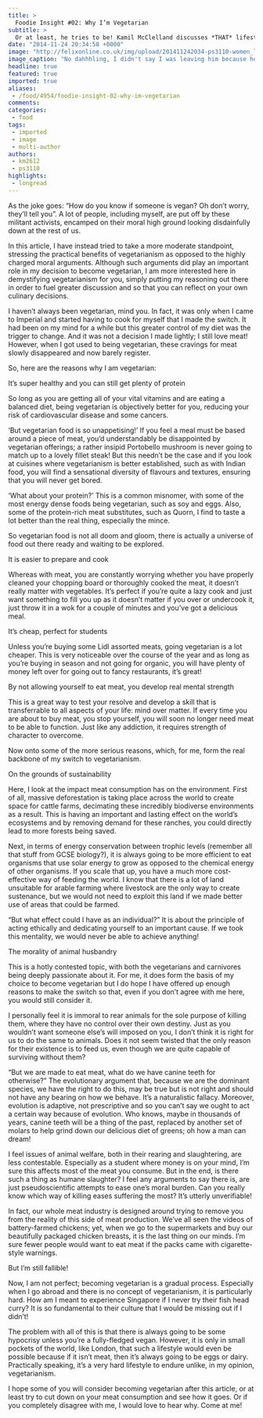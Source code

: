 ```yaml
---
title: >
  Foodie Insight #02: Why I’m Vegetarian
subtitle: >
  Or at least, he tries to be! Kamil McClelland discusses *THAT* lifestyle choice
date: "2014-11-24 20:34:58 +0000"
image: "http://felixonline.co.uk/img/upload/201411242034-ps3110-women_lunch_talking.jpg"
image_caption: "No dahhhling, I didn't say I was leaving him because he was going vegetarian. I just told him he wa"
headline: true
featured: true
imported: true
aliases:
 - /food/4954/foodie-insight-02-why-im-vegetarian
comments:
categories:
 - food
tags:
 - imported
 - image
 - multi-author
authors:
 - km2612
 - ps3110
highlights:
 - longread
---
```


As the joke goes: “How do you know if someone is vegan? Oh don’t worry, they’ll tell you”. A lot of people, including myself, are put off by these militant activists, encamped on their moral high ground looking disdainfully down at the rest of us.

In this article, I have instead tried to take a more moderate standpoint, stressing the practical benefits of vegetarianism as opposed to the highly charged moral arguments. Although such arguments did play an important role in my decision to become vegetarian, I am more interested here in demystifying vegetarianism for you, simply putting my reasoning out there in order to fuel greater discussion and so that you can reflect on your own culinary decisions.

I haven’t always been vegetarian, mind you. In fact, it was only when I came to Imperial and started having to cook for myself that I made the switch. It had been on my mind for a while but this greater control of my diet was the trigger to change. And it was not a decision I made lightly; I still love meat! However, when I got used to being vegetarian, these cravings for meat slowly disappeared and now barely register.

So, here are the reasons why I am vegetarian:

It’s super healthy and you can still get plenty of protein

So long as you are getting all of your vital vitamins and are eating a balanced diet, being vegetarian is objectively better for you, reducing your risk of cardiovascular disease and some cancers.

‘But vegetarian food is so unappetising!’ If you feel a meal must be based around a piece of meat, you’d understandably be disappointed by vegetarian offerings; a rather insipid Portobello mushroom is never going to match up to a lovely fillet steak! But this needn’t be the case and if you look at cuisines where vegetarianism is better established, such as with Indian food, you will find a sensational diversity of flavours and textures, ensuring that you will never get bored.

‘What about your protein?’ This is a common misnomer, with some of the most energy dense foods being vegetarian, such as soy and eggs. Also, some of the protein-rich meat substitutes, such as Quorn, I find to taste a lot better than the real thing, especially the mince.

So vegetarian food is not all doom and gloom, there is actually a universe of food out there ready and waiting to be explored.

It is easier to prepare and cook

Whereas with meat, you are constantly worrying whether you have properly cleaned your chopping board or thoroughly cooked the meat, it doesn’t really matter with vegetables. It’s perfect if you’re quite a lazy cook and just want something to fill you up as it doesn’t matter if you over or undercook it, just throw it in a wok for a couple of minutes and you’ve got a delicious meal.

It’s cheap, perfect for students

Unless you’re buying some Lidl assorted meats, going vegetarian is a lot cheaper. This is very noticeable over the course of the year and as long as you’re buying in season and not going for organic, you will have plenty of money left over for going out to fancy restaurants, it’s great!

By not allowing yourself to eat meat, you develop real mental strength

This is a great way to test your resolve and develop a skill that is transferrable to all aspects of your life: mind over matter. If every time you are about to buy meat, you stop yourself, you will soon no longer need meat to be able to function. Just like any addiction, it requires strength of character to overcome.

Now onto some of the more serious reasons, which, for me, form the real backbone of my switch to vegetarianism.

On the grounds of sustainability

Here, I look at the impact meat consumption has on the environment. First of all, massive deforestation is taking place across the world to create space for cattle farms, decimating these incredibly biodiverse environments as a result. This is having an important and lasting effect on the world’s ecosystems and by removing demand for these ranches, you could directly lead to more forests being saved.

Next, in terms of energy conservation between trophic levels (remember all that stuff from GCSE biology?), it is always going to be more efficient to eat organisms that use solar energy to grow as opposed to the chemical energy of other organisms. If you scale that up, you have a much more cost-effective way of feeding the world. I know that there is a lot of land unsuitable for arable farming where livestock are the only way to create sustenance, but we would not need to exploit this land if we made better use of areas that could be farmed.

“But what effect could I have as an individual?” It is about the principle of acting ethically and dedicating yourself to an important cause. If we took this mentality, we would never be able to achieve anything!

The morality of animal husbandry

This is a hotly contested topic, with both the vegetarians and carnivores being deeply passionate about it. For me, it does form the basis of my choice to become vegetarian but I do hope I have offered up enough reasons to make the switch so that, even if you don’t agree with me here, you would still consider it.

I personally feel it is immoral to rear animals for the sole purpose of killing them, where they have no control over their own destiny. Just as you wouldn’t want someone else’s will imposed on you, I don’t think it is right for us to do the same to animals. Does it not seem twisted that the only reason for their existence is to feed us, even though we are quite capable of surviving without them?

“But we are made to eat meat, what do we have canine teeth for otherwise?” The evolutionary argument that, because we are the dominant species, we have the right to do this, may be true but is not right and should not have any bearing on how we behave. It’s a naturalistic fallacy. Moreover, evolution is adaptive, not prescriptive and so you can’t say we ought to act a certain way because of evolution. Who knows, maybe in thousands of years, canine teeth will be a thing of the past, replaced by another set of molars to help grind down our delicious diet of greens; oh how a man can dream!

I feel issues of animal welfare, both in their rearing and slaughtering, are less contestable. Especially as a student where money is on your mind, I’m sure this affects most of the meat you consume. But in the end, is there such a thing as humane slaughter? I feel any arguments to say there is, are just pseudoscientific attempts to ease one’s moral burden. Can you really know which way of killing eases suffering the most? It’s utterly unverifiable!

In fact, our whole meat industry is designed around trying to remove you from the reality of this side of meat production. We’ve all seen the videos of battery-farmed chickens; yet, when we go to the supermarkets and buy our beautifully packaged chicken breasts, it is the last thing on our minds. I’m sure fewer people would want to eat meat if the packs came with cigarette-style warnings.

But I’m still fallible!

Now, I am not perfect; becoming vegetarian is a gradual process. Especially when I go abroad and there is no concept of vegetarianism, it is particularly hard. How am I meant to experience Singapore if I never try their fish head curry? It is so fundamental to their culture that I would be missing out if I didn’t!

The problem with all of this is that there is always going to be some hypocrisy unless you’re a fully-fledged vegan. However, it is only in small pockets of the world, like London, that such a lifestyle would even be possible because if it isn’t meat, then it’s always going to be eggs or dairy. Practically speaking, it’s a very hard lifestyle to endure unlike, in my opinion, vegetarianism.

I hope some of you will consider becoming vegetarian after this article, or at least try to cut down on your meat consumption and see how it goes. Or if you completely disagree with me, I would love to hear why. Come at me!
